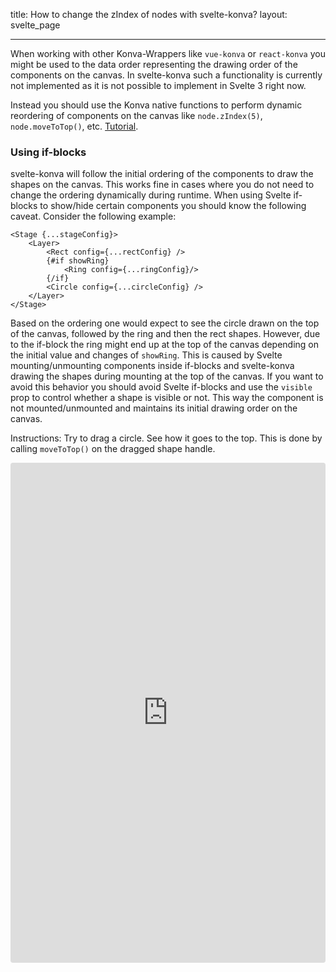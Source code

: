 title: How to change the zIndex of nodes with svelte-konva?
layout: svelte_page

---

When working with other Konva-Wrappers like `vue-konva` or `react-konva` you might be used to the data order representing the drawing order of the components on the canvas. In svelte-konva such a functionality is currently not implemented as it is not possible to implement in Svelte 3 right now.

Instead you should use the Konva native functions to perform dynamic reordering of components on the canvas like `node.zIndex(5)`, `node.moveToTop()`, etc. [Tutorial](/docs/groups_and_layers/Layering.html).

### Using if-blocks
svelte-konva will follow the initial ordering of the components to draw the shapes on the canvas. This works fine in cases where you do not need to change the ordering dynamically during runtime. When using Svelte if-blocks to show/hide certain components you should know the following caveat. Consider the following example:
```
<Stage {...stageConfig}>
    <Layer>
        <Rect config={...rectConfig} />
        {#if showRing}
            <Ring config={...ringConfig}/>
        {/if}
        <Circle config={...circleConfig} />
    </Layer>
</Stage>
```
Based on the ordering one would expect to see the circle drawn on the top of the canvas, followed by the ring and then the rect shapes. However, due to the if-block the ring might end up at the top of the canvas depending on the initial value and changes of `showRing`. This is caused by Svelte mounting/unmounting components inside if-blocks and svelte-konva drawing the shapes during mounting at the top of the canvas. If you want to avoid this behavior you should avoid Svelte if-blocks and use the `visible` prop to control whether a shape is visible or not. This way the component is not mounted/unmounted and maintains its initial drawing order on the canvas.

Instructions: Try to drag a circle. See how it goes to the top. This is done by calling `moveToTop()` on the dragged shape handle.

<iframe src="https://codesandbox.io/p/sandbox/github/konvajs/site/tree/master/svelte-demos/zIndex?file=/src/App.svelte" style="width:100%; height:800px; border:0; border-radius: 4px; overflow:hidden;" sandbox="allow-modals allow-forms allow-popups allow-scripts allow-same-origin"></iframe>
